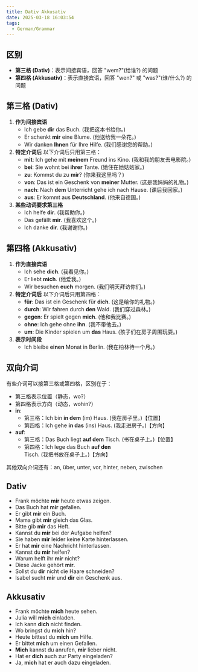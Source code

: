 ```yaml
---
title: Dativ Akkusativ
date: 2025-03-18 16:03:54
tags:
  - German/Grammar
---
```


## 区别

- **第三格 (Dativ)**：表示间接宾语，回答 "wem?"(给谁?) 的问题
- **第四格 (Akkusativ)**：表示直接宾语，回答 "wen?" 或 "was?"(谁/什么?) 的问题

## 第三格 (Dativ)

1. **作为间接宾语**
	- Ich gebe **dir** das Buch. (我把这本书给你。)
	- Er schenkt **mir** eine Blume. (他送给我一朵花。)
	- Wir danken **Ihnen** für Ihre Hilfe. (我们感谢您的帮助。)
2. **特定介词后** 以下介词后只用第三格：
	- **mit**: Ich gehe mit **meinem** Freund ins Kino. (我和我的朋友去电影院。)
	- **bei**: Sie wohnt bei **ihrer** Tante. (她住在她姑姑家。)
	- **zu**: Kommst du zu **mir**? (你来我这里吗？)
	- **von**: Das ist ein Geschenk von **meiner** Mutter. (这是我妈妈的礼物。)
	- **nach**: Nach **dem** Unterricht gehe ich nach Hause. (课后我回家。)
	- **aus**: Er kommt aus **Deutschland**. (他来自德国。)
3. **某些动词要求第三格**
	- Ich helfe **dir**. (我帮助你。)
	- Das gefällt **mir**. (我喜欢这个。)
	- Ich danke **dir**. (我谢谢你。)

## 第四格 (Akkusativ)

1. **作为直接宾语**
	- Ich sehe **dich**. (我看见你。)
	- Er liebt **mich**. (他爱我。)
	- Wir besuchen **euch** morgen. (我们明天拜访你们。)
2. **特定介词后** 以下介词后只用第四格：
	- **für**: Das ist ein Geschenk für **dich**. (这是给你的礼物。)
	- **durch**: Wir fahren durch **den** Wald. (我们穿过森林。)
	- **gegen**: Er spielt gegen **mich**. (他和我比赛。)
	- **ohne**: Ich gehe ohne **ihn**. (我不带他去。)
	- **um**: Die Kinder spielen um **das** Haus. (孩子们在房子周围玩耍。)
3. **表示时间段**
	- Ich bleibe **einen** Monat in Berlin. (我在柏林待一个月。)

## 双向介词

有些介词可以接第三格或第四格，区别在于：
- 第三格表示位置（静态，wo?）
- 第四格表示方向（动态，wohin?）
- **in**:
	- 第三格：Ich bin **in dem** (im) Haus. (我在房子里。)【位置】
	- 第四格：Ich gehe **in das** (ins) Haus. (我走进房子。)【方向】
- **auf**:
	- 第三格：Das Buch liegt **auf dem** Tisch. (书在桌子上。)【位置】
	- 第四格：Ich lege das Buch **auf den** Tisch. (我把书放在桌子上。)【方向】

其他双向介词还有：an, über, unter, vor, hinter, neben, zwischen

## Dativ

- Frank möchte **mir** heute etwas zeigen.
- Das Buch hat **mir** gefallen.
- Er gibt **mir** ein Buch.
- Mama gibt **mir** gleich das Glas.
- Bitte gib **mir** das Heft.
- Kannst du **mir** bei der Aufgabe helfen?
- Sie haben **mir** leider keine Karte hinterlassen.
- Er hat **mir** eine Nachricht hinterlassen.
- Kannst du **mir** helfen?
- Warum helft ihr **mir** nicht?
- Diese Jacke gehört **mir**.
- Sollst du **dir** nicht die Haare schneiden?
- Isabel sucht **mir** und **dir** ein Geschenk aus.

## Akkusativ

- Frank möchte **mich** heute sehen.
- Julia will **mich** einladen.
- Ich kann **dich** nicht finden.
- Wo bringst du **mich** hin?
- Heute bittest du **mich** um Hilfe.
- Er bittet **mich** um einen Gefallen.
- **Mich** kannst du anrufen, **mir** lieber nicht.
- Hat er **dich** auch zur Party eingeladen?
- Ja, **mich** hat er auch dazu eingeladen.
